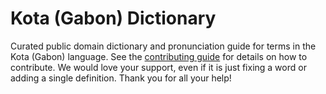 
# Kota (Gabon) Dictionary

Curated public domain dictionary and pronunciation guide for terms in the Kota (Gabon) language. See the [contributing guide](https://github.com/drumworkteam/term/blob/make/.github/contributing.md) for details on how to contribute. We would love your support, even if it is just fixing a word or adding a single definition. Thank you for all your help!